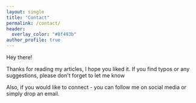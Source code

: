 ```yaml
---
layout: single
title: "Contact"
permalink: /contact/
header:
  overlay_color: "#8f493b"
author_profile: true
---
```


Hey there!

Thanks for reading my articles, I hope you liked it. If you find typos or any suggestions, please don't forget to let me know

Also, if you would like to connect - you can follow me on social media or simply drop an email.
